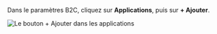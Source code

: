 Dans le paramètres B2C, cliquez sur **Applications**, puis sur **+ Ajouter**.

![Le bouton + Ajouter dans les applications](./media/active-directory-b2c-portal-add-application/b2c-applications-add.png)